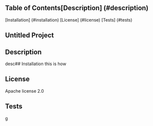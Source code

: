 ## Table of Contents[Description] (#description)
[Installation] (#installation)
[License] (#license)
[Tests] (#tests)
## Untitled Project
## Description <a name="description"></a>
desc## Installation <a name="installation"></a>
this is how
## License <a name="license"></a>
Apache license 2.0
## Tests <a name="tests"></a>
g
